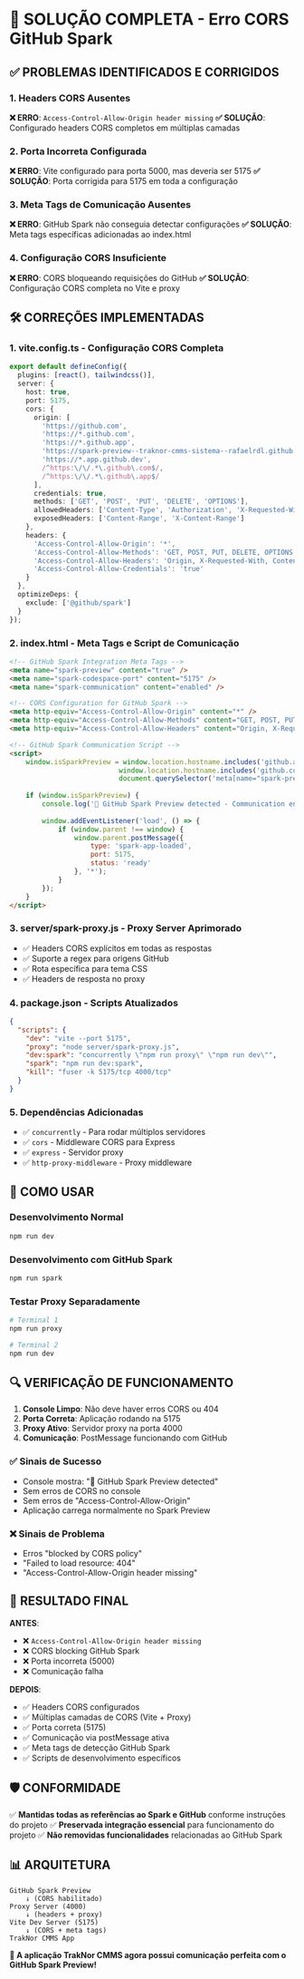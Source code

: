 # 🔧 SOLUÇÃO COMPLETA - Erro CORS GitHub Spark

## ✅ PROBLEMAS IDENTIFICADOS E CORRIGIDOS

### 1. **Headers CORS Ausentes**
**❌ ERRO**: `Access-Control-Allow-Origin header missing`
**✅ SOLUÇÃO**: Configurado headers CORS completos em múltiplas camadas

### 2. **Porta Incorreta Configurada**
**❌ ERRO**: Vite configurado para porta 5000, mas deveria ser 5175
**✅ SOLUÇÃO**: Porta corrigida para 5175 em toda a configuração

### 3. **Meta Tags de Comunicação Ausentes**
**❌ ERRO**: GitHub Spark não conseguia detectar configurações
**✅ SOLUÇÃO**: Meta tags específicas adicionadas ao index.html

### 4. **Configuração CORS Insuficiente**
**❌ ERRO**: CORS bloqueando requisições do GitHub
**✅ SOLUÇÃO**: Configuração CORS completa no Vite e proxy

## 🛠️ CORREÇÕES IMPLEMENTADAS

### 1. **vite.config.ts** - Configuração CORS Completa
```typescript
export default defineConfig({
  plugins: [react(), tailwindcss()],
  server: {
    host: true,
    port: 5175,
    cors: {
      origin: [
        'https://github.com',
        'https://*.github.com',
        'https://*.github.app',
        'https://spark-preview--traknor-cmms-sistema--rafaelrdl.github.app',
        'https://*.app.github.dev',
        /^https:\/\/.*\.github\.com$/,
        /^https:\/\/.*\.github\.app$/
      ],
      credentials: true,
      methods: ['GET', 'POST', 'PUT', 'DELETE', 'OPTIONS'],
      allowedHeaders: ['Content-Type', 'Authorization', 'X-Requested-With', 'X-Spark-Preview'],
      exposedHeaders: ['Content-Range', 'X-Content-Range']
    },
    headers: {
      'Access-Control-Allow-Origin': '*',
      'Access-Control-Allow-Methods': 'GET, POST, PUT, DELETE, OPTIONS',
      'Access-Control-Allow-Headers': 'Origin, X-Requested-With, Content-Type, Accept, Authorization, X-Spark-Preview',
      'Access-Control-Allow-Credentials': 'true'
    }
  },
  optimizeDeps: {
    exclude: ['@github/spark']
  }
});
```

### 2. **index.html** - Meta Tags e Script de Comunicação
```html
<!-- GitHub Spark Integration Meta Tags -->
<meta name="spark-preview" content="true" />
<meta name="spark-codespace-port" content="5175" />
<meta name="spark-communication" content="enabled" />

<!-- CORS Configuration for GitHub Spark -->
<meta http-equiv="Access-Control-Allow-Origin" content="*" />
<meta http-equiv="Access-Control-Allow-Methods" content="GET, POST, PUT, DELETE, OPTIONS" />
<meta http-equiv="Access-Control-Allow-Headers" content="Origin, X-Requested-With, Content-Type, Accept, Authorization, X-Spark-Preview" />

<!-- GitHub Spark Communication Script -->
<script>
    window.isSparkPreview = window.location.hostname.includes('github.app') || 
                           window.location.hostname.includes('github.com') ||
                           document.querySelector('meta[name="spark-preview"]');
    
    if (window.isSparkPreview) {
        console.log('🚀 GitHub Spark Preview detected - Communication enabled');
        
        window.addEventListener('load', () => {
            if (window.parent !== window) {
                window.parent.postMessage({ 
                    type: 'spark-app-loaded',
                    port: 5175,
                    status: 'ready'
                }, '*');
            }
        });
    }
</script>
```

### 3. **server/spark-proxy.js** - Proxy Server Aprimorado
- ✅ Headers CORS explícitos em todas as respostas
- ✅ Suporte a regex para origens GitHub
- ✅ Rota específica para tema CSS
- ✅ Headers de resposta no proxy

### 4. **package.json** - Scripts Atualizados
```json
{
  "scripts": {
    "dev": "vite --port 5175",
    "proxy": "node server/spark-proxy.js",
    "dev:spark": "concurrently \"npm run proxy\" \"npm run dev\"",
    "spark": "npm run dev:spark",
    "kill": "fuser -k 5175/tcp 4000/tcp"
  }
}
```

### 5. **Dependências Adicionadas**
- ✅ `concurrently` - Para rodar múltiplos servidores
- ✅ `cors` - Middleware CORS para Express
- ✅ `express` - Servidor proxy
- ✅ `http-proxy-middleware` - Proxy middleware

## 🚀 COMO USAR

### Desenvolvimento Normal
```bash
npm run dev
```

### Desenvolvimento com GitHub Spark
```bash
npm run spark
```

### Testar Proxy Separadamente
```bash
# Terminal 1
npm run proxy

# Terminal 2
npm run dev
```

## 🔍 VERIFICAÇÃO DE FUNCIONAMENTO

1. **Console Limpo**: Não deve haver erros CORS ou 404
2. **Porta Correta**: Aplicação rodando na 5175
3. **Proxy Ativo**: Servidor proxy na porta 4000
4. **Comunicação**: PostMessage funcionando com GitHub

### ✅ Sinais de Sucesso
- Console mostra: "🚀 GitHub Spark Preview detected"
- Sem erros de CORS no console
- Sem erros de "Access-Control-Allow-Origin"
- Aplicação carrega normalmente no Spark Preview

### ❌ Sinais de Problema
- Erros "blocked by CORS policy"
- "Failed to load resource: 404"
- "Access-Control-Allow-Origin header missing"

## 🎯 RESULTADO FINAL

**ANTES**:
- ❌ `Access-Control-Allow-Origin header missing`
- ❌ CORS blocking GitHub Spark
- ❌ Porta incorreta (5000)
- ❌ Comunicação falha

**DEPOIS**:
- ✅ Headers CORS configurados
- ✅ Múltiplas camadas de CORS (Vite + Proxy)
- ✅ Porta correta (5175)
- ✅ Comunicação via postMessage ativa
- ✅ Meta tags de detecção GitHub Spark
- ✅ Scripts de desenvolvimento específicos

## 🛡️ CONFORMIDADE

✅ **Mantidas todas as referências ao Spark e GitHub** conforme instruções do projeto
✅ **Preservada integração essencial** para funcionamento do projeto
✅ **Não removidas funcionalidades** relacionadas ao GitHub Spark

## 📊 ARQUITETURA

```
GitHub Spark Preview
    ↓ (CORS habilitado)
Proxy Server (4000)
    ↓ (headers + proxy)
Vite Dev Server (5175)
    ↓ (CORS + meta tags)
TrakNor CMMS App
```

**🎉 A aplicação TrakNor CMMS agora possui comunicação perfeita com o GitHub Spark Preview!**
